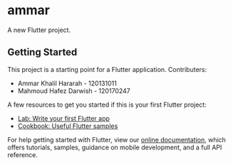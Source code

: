 # ammar

A new Flutter project.

## Getting Started

This project is a starting point for a Flutter application.
Contributers:
- Ammar Khalil Hararah      -    120131011
- Mahmoud Hafez Darwish    -    120170247

A few resources to get you started if this is your first Flutter project:

- [Lab: Write your first Flutter app](https://flutter.dev/docs/get-started/codelab)
- [Cookbook: Useful Flutter samples](https://flutter.dev/docs/cookbook)

For help getting started with Flutter, view our
[online documentation](https://flutter.dev/docs), which offers tutorials,
samples, guidance on mobile development, and a full API reference.

